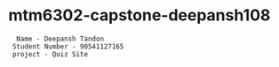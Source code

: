 # mtm6302-capstone-deepansh108

```http
  Name - Deepansh Tandon
 Student Number - 90541127165
 project - Quiz Site 
```

